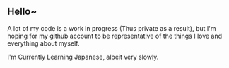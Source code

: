 ## Hello~

A lot of my code is a work in progress (Thus private as a result), but I'm hoping for my github account to be representative of the things I love and everything about myself. 

I'm Currently Learning Japanese, albeit very slowly. 

<!--
**laxvy/laxvy** is a ✨ _special_ ✨ repository because its `README.md` (this file) appears on your GitHub profile.

Here are some ideas to get you started:

- 🔭 I’m currently working on ...
- 🌱 I’m currently learning ...
- 👯 I’m looking to collaborate on ...
- 🤔 I’m looking for help with ...
- 💬 Ask me about ...
- 📫 How to reach me: ...
- 😄 Pronouns: ...
- ⚡ Fun fact: ...
-->

